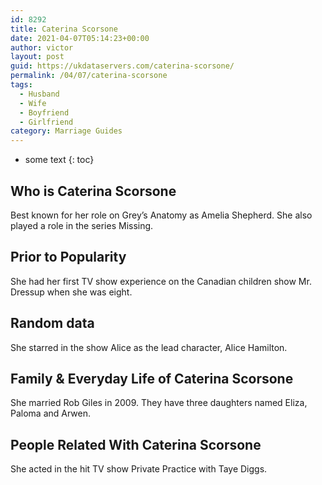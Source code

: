 ```yaml
---
id: 8292
title: Caterina Scorsone
date: 2021-04-07T05:14:23+00:00
author: victor
layout: post
guid: https://ukdataservers.com/caterina-scorsone/
permalink: /04/07/caterina-scorsone
tags:
  - Husband
  - Wife
  - Boyfriend
  - Girlfriend
category: Marriage Guides
---
```


* some text
{: toc}


## Who is Caterina Scorsone



Best known for her role on Grey&#8217;s Anatomy as Amelia Shepherd. She also played a role in the series Missing.

                
                
                
## Prior to Popularity



She had her first TV show experience on the Canadian children show Mr. Dressup when she was eight.

                
                
                
## Random data



She starred in the show Alice as the lead character, Alice Hamilton.

                
                
                
## Family & Everyday Life of Caterina Scorsone



She married Rob Giles in 2009. They have three daughters named Eliza, Paloma and Arwen.

                
                
                
## People Related With Caterina Scorsone



She acted in the hit TV show Private Practice with Taye Diggs.

                
              
            
          
          
          